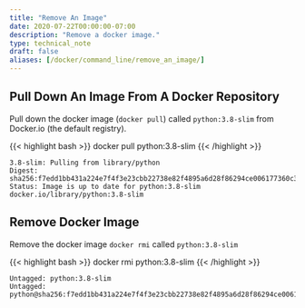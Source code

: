 ```yaml
---
title: "Remove An Image"
date: 2020-07-22T00:00:00-07:00
description: "Remove a docker image."
type: technical_note
draft: false
aliases: [/docker/command_line/remove_an_image/]
---
```


## Pull Down An Image From A Docker Repository

Pull down the docker image (`docker pull`) called `python:3.8-slim` from Docker.io (the default registry).

{{< highlight bash >}}
docker pull python:3.8-slim
{{< /highlight >}}
```
3.8-slim: Pulling from library/python
Digest: sha256:f7edd1bb431a224e7f4f3e23cbb22738e82f4895a6d28f86294ce006177360c3
Status: Image is up to date for python:3.8-slim
docker.io/library/python:3.8-slim
```

## Remove Docker Image

Remove the docker image `docker rmi` called `python:3.8-slim`

{{< highlight bash >}}
docker rmi python:3.8-slim
{{< /highlight >}}
```
Untagged: python:3.8-slim
Untagged: python@sha256:f7edd1bb431a224e7f4f3e23cbb22738e82f4895a6d28f86294ce006177360c3
```